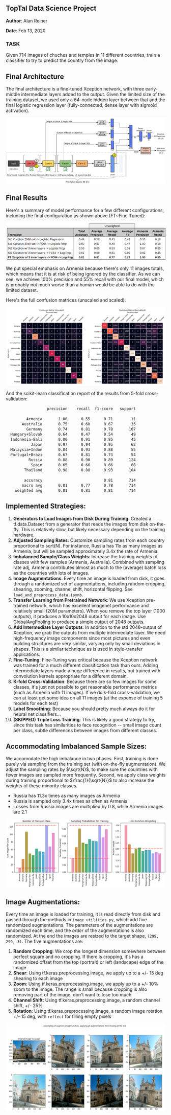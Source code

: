 ## TopTal Data Science Project
__Author__: Alan Reiner 

__Date__: Feb 13, 2020

### TASK

Given 714 images of chuches and temples in 11 different countries, train a classifier to try to predict the country from the image.

## Final Architecture

The final architecture is a fine-tuned Xception network, with three early-middle intermediate layers added to the output.  Given the limited size of the training dataset, we used only a 64-node hidden layer between that and the final logistic regression layer (fully-connected, dense layer with sigmoid activation).

![Final Model Architecture](present_imgs/final_architecture_diagram.png)


## Final Results

Here's a summary of model performance for a few different configurations, including the final configuration as shown above (FT~Fine-Tuned):

![Final Results](present_imgs/results_table.png)

We put special emphasis on Armenia because there's only 11 images totals, which means that it is at risk of being ignored by the classifier.  As we can see, we achieve 100% precision and 55% recall with our final model, which is probably not much worse than a human would be able to do with the limited dataset.

Here's the full confusion matrices (unscaled and scaled):

![Confusion Matrices](present_imgs/fine_tuned_confusion_matrices.png)

And the scikit-learn classification report of the results from 5-fold cross-validation:

```
                  precision    recall  f1-score   support
  
         Armenia       1.00      0.55      0.71        11
       Australia       0.75      0.60      0.67        35
         Germany       0.74      0.81      0.78       107
  Hungary+Slovak       0.64      0.47      0.54        49
  Indonesia-Bali       0.80      0.91      0.85        45
           Japan       0.97      0.94      0.95        62
  Malaysia+Indon       0.84      0.93      0.88        55
  Portugal+Brazi       0.67      0.81      0.73        54
          Russia       0.88      0.90      0.89       124
           Spain       0.65      0.66      0.66        68
        Thailand       0.98      0.88      0.93       104
  
        accuracy                           0.81       714
       macro avg       0.81      0.77      0.78       714
    weighted avg       0.81      0.81      0.81       714
```

## __Implemented Strategies__:

1. __Generators to Load Images from Disk During Training__: Created a tf.data.Dataset from a generator that reads the images from disk on-the-fly.  This is relatively slow, but likely necessary depending on the training hardware.
3. __Adjusted Sampling Rates__: Customize sampling rates from each country proportional to sqrt(N).  For instance, Russia has 11x as many images as Armenia, but will be sampled approximately 3.4x the rate of Armenia.
4. __Imbalanced Sample/Class Weights__: Increase the training weights of classes with few samples (Armenia, Australia).  Combined with sampling rate adj, Armenia contributes almost as much to the (average) batch loss as the countries with lots of images.
2. __Image Augmentations__:  Every time an image is loaded from disk, it goes through a randomized set of augmentations, including random cropping, shearing, zooming, channel shift, horizontal flipping.  See `load_and_preprocess_data.ipynb`.
5. __Transfer Learning from Pretrained Network__:  We use Xception pre-trained network, which has excellent imagenet performance and relatively small (20M parameters).  When you remove the top layer (1000 outputs), it produces a 10x10x2048 output for each image.  Use GlobalAvgPooling to produce a simple output of 2048 outputs.
6. __Add Intermediate Layer Outputs__:  In addition to the std 2048-output of Xception, we grab the outputs from multiple intermediate layer.  We need high-frequency image components since most pictures and even building structures are very similar, varying only by small deviations in shapes.  This is a similar technique as is used in style-transfer applications.
8. __Fine-Tuning__:  Fine-Tuning was critical because the Xception network was trained for a much different classification task than ours.  Adding intermediate layers made a huge difference in results, but trained with convolution kernels appropriate for a different domain.
7. __K-fold Cross-Validation__: Because there are so few images for some classes, it's just not possible to get reasonable performance metrics (such as Armenia with 11 images).  If we do k-fold cross-validation, we can at least get some idea on all 11 images (at the expense of training 5 models for each test)
8. __Label Smoothing__: Because you should pretty much always do it for neural net classifiers...
9. __(SKIPPED) Triple Loss Training__: This is likely a good strategy to try, since this task has similarities to face recognition -- small image count per class, subtle differences between images from different classes.

## __Accommodating Imbalanced Sample Sizes__:

We accomodate the high imbalance in two phases.  First, training is done purely via sampling from the training set (with on-the-fly augmentation).  We adjust the sampling rates by $\sqrt{N}$, to make sure the countries with fewer images are sampled more frequently.  Second, we apply class weights during training proportional to $\frac{1}{\sqrt{N}}$ to also increase the weights of these minority classes.

* Russia has 11.3x times as many images as Armenia
* Russia is sampled only 3.4x times as often as Armenia 
* Losses from Russia images are multiplied by 0.8, while Armenia images are 2.1

![Image Counts and Adj. Sampling Rates/Weights](present_imgs/img_counts_probs_wgts.png)

## __Image Augmentations__:

Every time an image is loaded for training, it is read directly from disk and passed through the methods in `image_utilities.py`, which add five randomized augmentations.  The parameters of the augmentations are randomized each time, and the *order* of the augmentations is also randomized.  At the end the images are resized to the target shape, `(299, 299, 3)`.  The five augmentations are:
1. __Random Cropping__:  We crop the longest dimension somewhere between perfect square and no cropping.  If there is cropping, it's has a randomized offset from the top (portrait) or left (landscape) edge of the image
2. __Shear__:  Using tf.keras.preprocessing.image, we apply up to a +/- 15 deg shearing to each image
3. __Zoom__:  Using tf.keras.preprocessing.image, we apply up to a +/- 10% zoom to the image.  The range is small because cropping is also removing part of the image, don't want to lose too much
4. __Channel Shift__:  Using tf.keras.preprocessing.image, a random channel shift, +/- 25%
5. __Rotation__:  Using tf.keras.preprocessing.image, a random image rotation +/- 15 deg, with `reflect` for filling empty pixels


![Samples of Fully-Augmented Images used in Training](present_imgs/img_augmentations_example.png)









